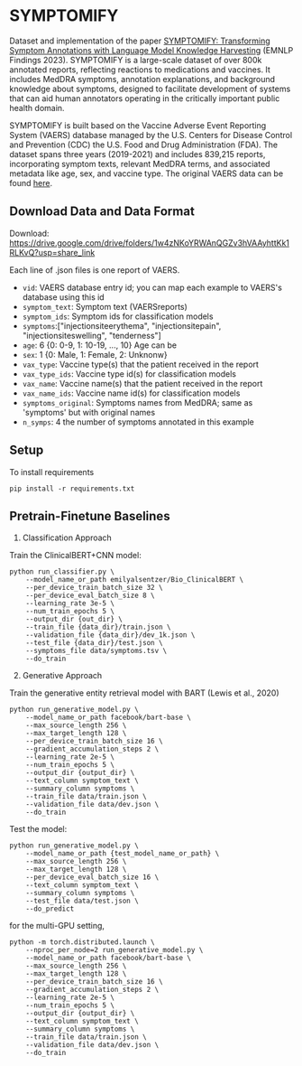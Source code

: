 # SYMPTOMIFY
Dataset and implementation of the paper [SYMPTOMIFY: Transforming Symptom Annotations with Language Model Knowledge Harvesting](https://aclanthology.org/2023.findings-emnlp.781/) (EMNLP Findings 2023). SYMPTOMIFY is a large-scale dataset of over 800k annotated reports, reflecting reactions to medications and vaccines. It includes MedDRA symptoms, annotation explanations, and background knowledge about symptoms, designed to facilitate development of systems that can aid human annotators operating in the critically important public health domain.

SYMPTOMIFY is built based on the Vaccine Adverse Event Reporting System (VAERS) database managed by the U.S. Centers for Disease Control and Prevention (CDC) the U.S. Food and Drug Administration (FDA). The dataset spans three years (2019-2021) and includes 839,215 reports, incorporating symptom texts, relevant MedDRA terms, and associated metadata like age, sex, and vaccine type. The original VAERS data can be found [here](https://vaers.hhs.gov/data.html).


## Download Data and Data Format
Download: https://drive.google.com/drive/folders/1w4zNKoYRWAnQGZv3hVAAyhttKk1RLKvQ?usp=share_link

Each line of .json files is one report of VAERS.
- `vid`: VAERS database entry id; you can map each example to VAERS's database using this id
- `symptom_text`: Symptom text (VAERSreports) 
- `symptom_ids`: Symptom ids for classification models
- `symptoms`:["injectionsiteerythema", "injectionsitepain", "injectionsiteswelling", "tenderness"]
- `age`: 6 {0: 0-9, 1: 10-19, ..., 10} Age can be 
- `sex`: 1 {0: Male, 1: Female, 2: Unknonw}
- `vax_type`: Vaccine type(s) that the patient received in the report
- `vax_type_ids`: Vaccine type id(s) for classification models
- `vax_name`: Vaccine name(s) that the patient received in the report
- `vax_name_ids`: Vaccine name id(s) for classification models
- `symptoms_original`: Symptoms names from MedDRA; same as 'symptoms' but with original names
- `n_symps`: 4 the number of symptoms annotated in this example

## Setup
To install requirements
```
pip install -r requirements.txt
```

## Pretrain-Finetune Baselines

1. Classification Approach

Train the ClinicalBERT+CNN model:

```
python run_classifier.py \
    --model_name_or_path emilyalsentzer/Bio_ClinicalBERT \
    --per_device_train_batch_size 32 \
    --per_device_eval_batch_size 8 \
    --learning_rate 3e-5 \
    --num_train_epochs 5 \
    --output_dir {out_dir} \
    --train_file {data_dir}/train.json \
    --validation_file {data_dir}/dev_1k.json \
    --test_file {data_dir}/test.json \
    --symptoms_file data/symptoms.tsv \
    --do_train
```

2. Generative Approach

Train the generative entity retrieval model with BART (Lewis et al., 2020)

```
python run_generative_model.py \
    --model_name_or_path facebook/bart-base \
    --max_source_length 256 \
    --max_target_length 128 \
    --per_device_train_batch_size 16 \
    --gradient_accumulation_steps 2 \
    --learning_rate 2e-5 \
    --num_train_epochs 5 \
    --output_dir {output_dir} \
    --text_column symptom_text \
    --summary_column symptoms \
    --train_file data/train.json \
    --validation_file data/dev.json \
    --do_train
```

Test the model:
```
python run_generative_model.py \
    --model_name_or_path {test_model_name_or_path} \
    --max_source_length 256 \
    --max_target_length 128 \
    --per_device_eval_batch_size 16 \
    --text_column symptom_text \
    --summary_column symptoms \
    --test_file data/test.json \
    --do_predict
```

for the multi-GPU setting,
```
python -m torch.distributed.launch \
    --nproc_per_node=2 run_generative_model.py \
    --model_name_or_path facebook/bart-base \
    --max_source_length 256 \
    --max_target_length 128 \
    --per_device_train_batch_size 16 \
    --gradient_accumulation_steps 2 \
    --learning_rate 2e-5 \
    --num_train_epochs 5 \
    --output_dir {output_dir} \
    --text_column symptom_text \
    --summary_column symptoms \
    --train_file data/train.json \
    --validation_file data/dev.json \
    --do_train
```


